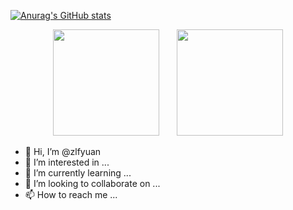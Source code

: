 [![Anurag's GitHub stats](https://github-readme-stats.vercel.app/api?username=anuraghazra)](https://github.com/zlfyuan/github-readme-stats)


<div align="center">
<span>  </span>
<img height="170px" src="https://github-readme-stats.vercel.app/api?username=zlfyuan" /><span>  </span><img height="170px" src="https://github-readme-stats.vercel.app/api/top-langs/?username=zlfyuan&layout=compact&langs_count=8" />
<span>  </span>
</div>

- 👋 Hi, I’m @zlfyuan
- 👀 I’m interested in ...
- 🌱 I’m currently learning ...
- 💞️ I’m looking to collaborate on ...
- 📫 How to reach me ...

<!---
zlfyuan/zlfyuan is a ✨ special ✨ repository because its `README.md` (this file) appears on your GitHub profile.
You can click the Preview link to take a look at your changes.
--->


